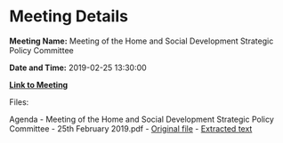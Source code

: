 # Meeting Details

**Meeting Name:** Meeting of the Home and Social Development Strategic Policy Committee

**Date and Time:** 2019-02-25 13:30:00

**[Link to Meeting](https://www.limerick.ie/council/whats-on/meeting-home-and-social-development-strategic-policy-committee-1)**

Files: 

Agenda - Meeting of the Home and Social Development Strategic Policy Committee - 25th February 2019.pdf - [Original file](https://www.limerick.ie/sites/default/files/media/documents/2019-02/Agenda%20of%20Home%20and%20Social%20Development%20SPC%2025th%20February%202019.pdf) - [Extracted text](./Agenda%20-%C2%A0Meeting%20of%20the%20Home%20and%20Social%20Development%20Strategic%20Policy%20Committee%20-%2025th%20February%202019.md)

